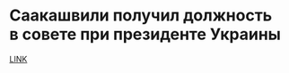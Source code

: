 # Саакашвили получил должность в совете при президенте Украины



[LINK](https://varlamov.ru/3884984.html)
